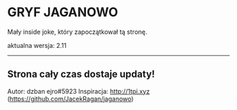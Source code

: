 # GRYF JAGANOWO
Mały inside joke, który zapoczątkował tą stronę.




aktualna wersja: 2.11





-------------------------------
Strona cały czas dostaje updaty!
--------------------------------

Autor: dzban ejro#5923
Inspiracja: http://1tpi.xyz (https://github.com/JacekRagan/jaganowo)
